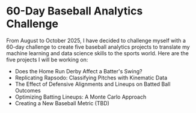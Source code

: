 # 60-Day Baseball Analytics Challenge

From August to October 2025, I have decided to challenge myself with a 60-day challenge to create five baseball analytics projects to translate my machine learning and data science skills to the sports world. Here are the five projects I will be working on:

- Does the Home Run Derby Affect a Batter's Swing?
- Replicating Rapsodo: Classifying Pitches with Kinematic Data
- The Effect of Defensive Alignments and Lineups on Batted Ball Outcomes
- Optimizing Batting Lineups: A Monte Carlo Approach
- Creating a New Baseball Metric (TBD)
